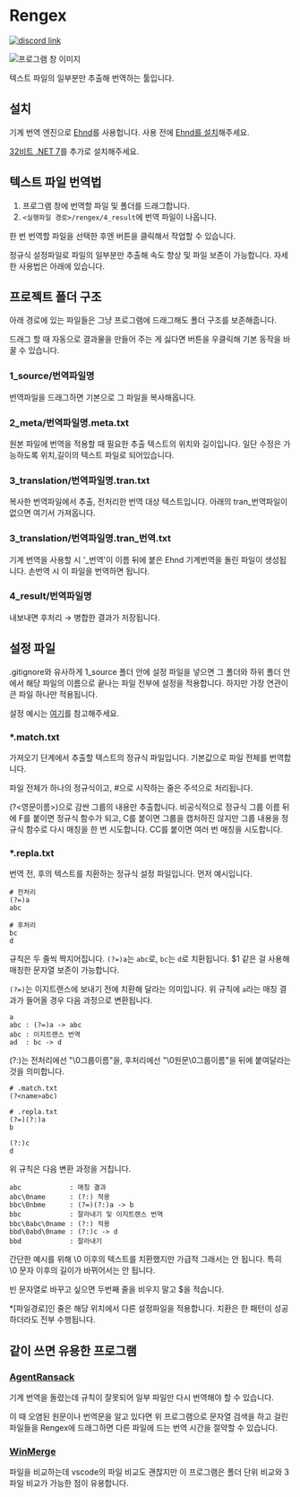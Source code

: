 ﻿# Rengex

[![discord link](https://img.shields.io/badge/discord-chat-5865F2?logo=discord)](https://discord.gg/4mJh9EUzfV)

![프로그램 창 이미지](doc/mainwindow.png)

텍스트 파일의 일부분만 추출해 번역하는 툴입니다.

## 설치

기계 번역 엔진으로 [Ehnd](https://github.com/sokcuri/ehnd)를 사용헙니다.
사용 전에 [Ehnd를 설치](https://blog.naver.com/PostView.nhn?blogId=sokcuri&logNo=220301117949)해주세요.

[32비트 .NET 7](https://dotnet.microsoft.com/en-us/download/dotnet/thank-you/runtime-desktop-7.0.1-windows-x86-installer)를 추가로 설치해주세요.

## 텍스트 파일 번역법

1. 프로그램 창에 번역할 파일 및 폴더를 드래그합니다.
2. `<실행파일 경로>/rengex/4_result`에 번역 파일이 나옵니다.

한 번 번역할 파일을 선택한 후엔 버튼을 클릭해서 작업할 수 있습니다.

정규식 설정파일로 파일의 일부분만 추출해 속도 향상 및 파일 보존이 가능합니다. 자세한 사용법은 아래에 있습니다.

## 프로젝트 폴더 구조

아래 경로에 있는 파일들은 그냥 프로그램에 드래그해도 폴더 구조를 보존해줍니다.

드래그 할 때 자동으로 결과물을 만들어 주는 게 싫다면 버튼을 우클릭해 기본 동작을 바꿀 수 있습니다.

### 1_source/번역파일명

번역파일을 드래그하면 기본으로 그 파일을 복사해옵니다.

### 2_meta/번역파일명.meta.txt

원본 파일에 번역을 적용할 때 필요한 추출 텍스트의 위치와 길이입니다.
일단 수정은 가능하도록 위치,길이의 텍스트 파일로 되어있습니다.

### 3_translation/번역파일명.tran.txt

복사한 번역파일에서 추출, 전처리한 번역 대상 텍스트입니다.
아래의 tran\_번역파일이 없으면 여기서 가져옵니다.

### 3_translation/번역파일명.tran\_번역.txt

기계 번역을 사용할 시 '\_번역'이 이름 뒤에 붙은 Ehnd 기계번역을 돌린 파일이 생성됩니다.
손번역 시 이 파일을 번역하면 됩니다.

### 4_result/번역파일명

내보내면 후처리 → 병합한 결과가 저장됩니다.

## 설정 파일

.gitignore와 유사하게 1_source 폴더 안에 설정 파일을 넣으면 그 폴더와 하위 폴더 안에서
해당 파일의 이름으로 끝나는 파일 전부에 설정을 적용합니다. 하지만 가장 연관이 큰 파일 하나만 적용됩니다.

설정 예시는 [여기](https://github.com/nanikit/rengex-config)를 참고해주세요.

### \*.match.txt

가져오기 단계에서 추출할 텍스트의 정규식 파일입니다.
기본값으로 파일 전체를 번역합니다.

파일 전체가 하나의 정규식이고, #으로 시작하는 줄은 주석으로 처리됩니다.

(?<영문이름>)으로 감싼 그룹의 내용만 추출합니다.
비공식적으로 정규식 그룹 이름 뒤에 F를 붙이면 정규식 함수가 되고, C를 붙이면 그룹을 캡처하진 않지만 그룹 내용을 정규식 함수로 다시 매칭을 한 번 시도합니다. CC를 붙이면 여러 번 매칭을 시도합니다.

### \*.repla.txt

번역 전, 후의 텍스트를 치환하는 정규식 설정 파일입니다. 먼저 예시입니다.

```
# 전처리
(?=)a
abc

# 후처리
bc
d
```

규칙은 두 줄씩 짝지어집니다. `(?=)a`는 `abc`로, `bc`는 `d`로 치환됩니다. \$1 같은 걸 사용해 매칭한 문자열 보존이 가능합니다.

`(?=)`는 이지트랜스에 보내기 전에 치환해 달라는 의미입니다. 위 규칙에 `a`라는 매칭 결과가 들어올 경우 다음 과정으로 변환됩니다.

```
a
abc : (?=)a -> abc
abc : 이지트랜스 번역
ad  : bc -> d
```

(?:)는 전처리에선 "\0그룹이름"을, 후처리에선 "\0원문\0그룹이름"을 뒤에 붙여달라는 것을 의미합니다.

```
# .match.txt
(?<name>abc)
```

```
# .repla.txt
(?=)(?:)a
b

(?:)c
d
```

위 규칙은 다음 변환 과정을 거칩니다.

```
abc            : 매칭 결과
abc\0name      : (?:) 적용
bbc\0nbme      : (?=)(?:)a -> b
bbc            : 잘라내기 및 이지트랜스 번역
bbc\0abc\0name : (?:) 적용
bbd\0abd\0name : (?:)c -> d
bbd            : 잘라내기
```

간단한 예시를 위해 \0 이후의 텍스트를 치환했지만 가급적 그래서는 안 됩니다. 특히 \0 문자 이후의 길이가 바뀌어서는 안 됩니다.

빈 문자열로 바꾸고 싶으면 두번째 줄을 비우지 말고 \$을 적습니다.

\*[파일경로]인 줄은 해당 위치에서 다른 설정파일을 적용합니다. 치환은 한 패턴이 성공하더라도 전부 수행됩니다.

## 같이 쓰면 유용한 프로그램

### [AgentRansack](https://www.mythicsoft.com/agentransack/)

기계 번역을 돌렸는데 규칙이 잘못되어 일부 파일만 다시 번역해야 할 수 있습니다.

이 때 오염된 원문이나 번역문을 알고 있다면 위 프로그램으로 문자열 검색을 하고 걸린 파일들을 Rengex에 드래그하면 다른 파일에 드는 번역 시간을 절약할 수 있습니다.

### [WinMerge](http://winmerge.org/)

파일을 비교하는데 vscode의 파일 비교도 괜찮지만 이 프로그램은 폴더 단위 비교와 3파일 비교가 가능한 점이 유용합니다.
